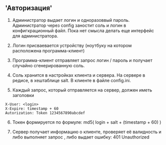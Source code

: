 ## 'Авторизация'


1. Администратор выдает логин и одноразоввый пароль. Администратор через config заностит соль и логин в конфигкрационный файл. Пока нет смысла делать еще интерфейс для администратора.

2. Логин присваевается устройству (ноутбуку на котором расположена программа-клиент)

3. Программа-клиент отправляет запрос  логин / пароль и получает случайно сгенерированную соль.

4. Соль хранится в настройках клиента и сервера. На сервере в редисе, в хештаблице salt. В клиенте в файле config.ini.  

5. Каждый запрос, который отправляется на сервер, должен иметь заголовки
```http
X-User: <login>
X-Expire: timestamp + 60 
Autorization: Token 1234567890abcdef
```

6. Токен формируется по формуле: md5(  login + salt + (timestamp + 60) )

7. Сервер получает информацию о клиенте, проверяет её валидность и либо выполняет запрос , либо выдает ошибку: 401 Unauthorized

